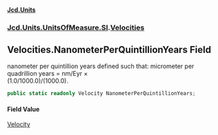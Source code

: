 #### [Jcd.Units](index.md 'index')
### [Jcd.Units.UnitsOfMeasure.SI](Jcd.Units.UnitsOfMeasure.SI.md 'Jcd.Units.UnitsOfMeasure.SI').[Velocities](Velocities.md 'Jcd.Units.UnitsOfMeasure.SI.Velocities')

## Velocities.NanometerPerQuintillionYears Field

nanometer per quintillion years defined such that: micrometer per quadrillion years = nm/Eyr ×  
(1.0/1000.0)/(1000.0).

```csharp
public static readonly Velocity NanometerPerQuintillionYears;
```

#### Field Value
[Velocity](Velocity.md 'Jcd.Units.UnitTypes.Velocity')